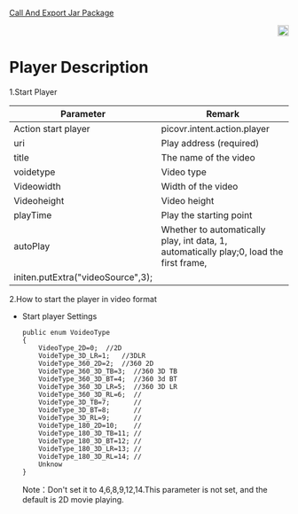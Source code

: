 [Call And Export Jar Package](https://github.com/PicoSupport/PicoSupport/blob/master/Call%20And%20Export%20Jar.docx)<p align="right"><a href="https://github.com/PicoSupport/PicoSupport" target="_blank"> <img src="https://github.com/PicoSupport/PicoSupport/blob/master/Assets/home.png" width="20"/> </a></p>

# Player Description

1.Start Player

| Parameter                         | Remark                                                       |
| --------------------------------- | ------------------------------------------------------------ |
| Action start player               | picovr.intent.action.player                                  |
| uri                               | Play address (required)                                      |
| title                             | The name of the video                                        |
| voidetype                         | Video type                                                   |
| Videowidth                        | Width of the video                                           |
| Videoheight                       | Video height                                                 |
| playTime                          | Play the starting point                                      |
| autoPlay                          | Whether to automatically play, int data, 1, automatically play;0, load the first frame, |
| initen.putExtra("videoSource",3); |                                                              |

2.How to start the player in video format

- Start player Settings

  ```
  public enum VoideoType
  {
      VideoType_2D=0;  //2D
      VoideType_3D_LR=1;   //3DLR
      VoideType_360_2D=2;  //360 2D
      VoideType_360_3D_TB=3;  //360 3D TB
      VoideType_360_3D_BT=4;  //360 3d BT
      VoideType_360_3D_LR=5;  //360 3D LR
      VoideType_360_3D_RL=6;  //
      VoideType_3D_TB=7;      //		
      VoideType_3D_BT=8;      //
      VoideType_3D_RL=9;      //
      VoideType_180_2D=10;    //
      VoideType_180_3D_TB=11; //
      VoideType_180_3D_BT=12; //
      VoideType_180_3D_LR=13; //
      VoideType_180_3D_RL=14; //
      Unknow
  }
  ```

  Note：Don't set it to 4,6,8,9,12,14.This parameter is not set, and the default is 2D movie playing.

